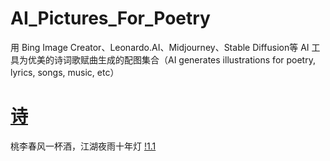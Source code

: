 # AI_Pictures_For_Poetry
用 Bing Image Creator、Leonardo.AI、Midjourney、Stable Diffusion等 AI 工具为优美的诗词歌赋曲生成的配图集合（AI generates illustrations for poetry, lyrics, songs, music, etc）

# [诗](https://github.com/FreakLee/AI_Pictures_For_Poetry/tree/main/%E8%AF%97)

桃李春风一杯酒，江湖夜雨十年灯
[!1.1](https://github.com/FreakLee/AI_Pictures_For_Poetry/blob/main/%E8%AF%97/1.1.jpeg)


